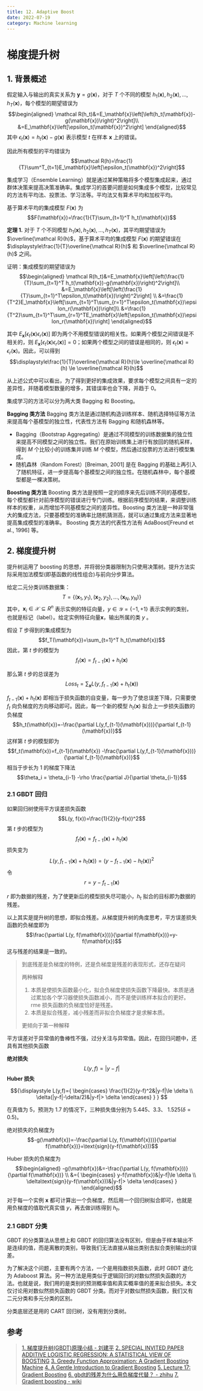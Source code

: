 ```yaml
---
title: 12. Adaptive Boost
date: 2022-07-19
category: Machine learning
---
```

<!--more-->


# 梯度提升树
## 1. 背景概述
假定输入与输出的真实关系为 $\mathbf{y}=g(\mathbf{x})$，对于 $T$ 个不同的模型 $h_1(\mathbf{x}),h_2(\mathbf{x}),\dots,h_T(\mathbf{x})$，每个模型的期望错误为
$$\begin{aligned}
    \mathcal R(h_t)&=E_\mathbf{x}\left[\left(h_t(\mathbf{x})-g(\mathbf{x})\right)^2\right]\\
    &=E_\mathbf{x}\left[\epsilon_t(\mathbf{x})^2\right]
\end{aligned}$$
其中 $\epsilon_t(\mathbf{x})=h_t(\mathbf{x})-g(\mathbf{x})$ 表示模型 $t$ 在样本 $\mathbf{x}$ 上的错误。

因此所有模型的平均错误为
$$\mathcal R(h)=\frac{1}{T}\sum^T_{t=1}E_\mathbf{x}\left[\epsilon_t(\mathbf{x})^2\right]$$

集成学习（Ensemble Learning）就是通过某种策略将多个模型集成起来，通过群体决策来提高决策准确率。集成学习的首要问题是如何集成多个模型，比较常见的方法有平均法、投票法、学习法等。平均法又有算术平均和加权平均。

基于算术平均的集成模型 $F(\mathbf{x})$ 为
$$F(\mathbf{x})=\frac{1}{T}\sum_{t=1}^T h_t(\mathbf{x})$$

**定理 1.** 对于 $T$ 个不同模型 $h_1(\mathbf{x}),h_2(\mathbf{x}),\dots,h_T(\mathbf{x})$，其平均期望错误为 $\overline{\mathcal R}(h)$，基于算术平均的集成模型 $F(\mathbf{x})$ 的期望错误在 $\displaystyle\frac{1}{T}\overline{\mathcal R}(h)$ 和 $\overline{\mathcal R}(h)$ 之间。

证明：集成模型的期望错误为
$$\begin{aligned}
    \mathcal R(h_t)&=E_\mathbf{x}\left[\left(\frac{1}{T}\sum_{t=1}^T h_t(\mathbf{x})-g(\mathbf{x})\right)^2\right]\\
    &=E_\mathbf{x}\left[\left(\frac{1}{T}\sum_{t=1}^T\epsilon_t(\mathbf{x})\right)^2\right]    \\
    &=\frac{1}{T^2}E_\mathbf{x}\left[\sum_{t=1}^T\sum_{r=1}^T\epsilon_t(\mathbf{x})\epsilon_r(\mathbf{x})\right]\\
    &=\frac{1}{T^2}\sum_{t=1}^T\sum_{r=1}^TE_\mathbf{x}\left[\epsilon_t(\mathbf{x})\epsilon_r(\mathbf{x})\right]
\end{aligned}$$

其中 $E_\mathbf{x}\left[\epsilon_t(\mathbf{x})\epsilon_r(\mathbf{x})\right]$ 即为两个不用模型错误的相关性。如果两个模型之间错误是不相关的，则 $E_\mathbf{x}\left[\epsilon_t(\mathbf{x})\epsilon_r(\mathbf{x})\right]=0$；如果两个模型之间的错误是相同的，则 $\epsilon_t(\mathbf{x})=\epsilon_r(\mathbf{x})$。因此，可以得到 
$$\displaystyle\frac{1}{T}\overline{\mathcal R}(h)\le \overline{\mathcal R}(h) \le \overline{\mathcal R}(h)$$

从上述公式中可以看出，为了得到更好的集成效果，要求每个模型之间具有一定的差异性，并随着模型数量的增多，其错误率也会下降，并趋于 $0$。

集成学习的方法可以分为两大类 Bagging 和 Boosting。

**Bagging 类方法** Bagging 类方法是通过随机构造训练样本、随机选择特征等方法来提高每个基模型的独立性，代表性方法有 Bagging 和随机森林等。

- Bagging（Bootstrap Aggregating）是通过不同模型的训练数据集的独立性来提高不同模型之间的独立性。我们在原始训练集上进行有放回的随机采样，得到 $M$ 个比较小的训练集并训练 $M$ 个模型，然后通过投票的方法进行模型集成。
- 随机森林（Random Forest）[Breiman, 2001] 是在 Bagging 的基础上再引入了随机特征，进一步提高每个基模型之间的独立性。在随机森林中，每个基模型都是一棵决策树。

**Boosting 类方法** Boosting 类方法是按照一定的顺序来先后训练不同的基模型，每个模型都针对前序模型的错误进行专门训练。根据前序模型的结果，来调整训练样本的权重，从而增加不同基模型之间的差异性。Boosting 类方法是一种非常强大的集成方法，只要基模型的准确率比随机猜测高，就可以通过集成方法来显著地提高集成模型的准确率。 Boosting 类方法的代表性方法有 AdaBoost[Freund et al., 1996] 等。

## 2. 梯度提升树
提升树运用了 boosting 的思想，并将弱分类器限制为只使用决策树。提升方法实际采用加法模型(即基函数的线性组合)与前向分步算法。

给定二元分类训练数据集：
$$T=\{(\mathbf x_1,y_1),(\mathbf x_2,y_2),...,(\mathbf x_N,y_N)\}$$
其中，${\displaystyle \mathbf x_i\in \mathcal{X}\subseteq R^n}$ 表示实例的特征向量，$y\in \mathcal{Y}=\{-1,+1\}$ 表示实例的类别，也就是标记（label）。给定实例特征向量$\mathbf x$，输出所属的类 $y$ 。

假设 $T$ 步得到的集成模型为 
$$f_T(\mathbf{x})=\sum_{t=1}^T h_t(\mathbf{x})$$
因此，第 $t$ 步的模型为
$$f_t(\mathbf{x})=f_{t-1}(\mathbf{x}) + h_t(\mathbf{x})$$

那么第 $t$ 步的总误差为
$$Loss_t=\sum_\mathbf{x}L(y,f_{t-1}(\mathbf{x}) + h_t(\mathbf{x}))$$

$f_{t-1}(\mathbf{x}) + h_t(\mathbf{x})$ 即相当于损失函数的自变量，每一步为了使总误差下降，只需要使 $f_t$ 向负梯度的方向移动即可。因此，每一个新的模型 $h_t(\mathbf{x})$ 拟合上一步损失函数的负梯度
$$h_t(\mathbf{x})=-\frac{\partial L(y,f_{t-1}(\mathbf{x}))}{\partial f_{t-1}(\mathbf{x})}$$
这样第 $t$ 步的模型即为
$$f_t(\mathbf{x})=f_{t-1}(\mathbf{x}) -\frac{\partial L(y,f_{t-1}(\mathbf{x}))}{\partial f_{t-1}(\mathbf{x})}$$
相当于步长为 $1$ 的梯度下降法
$$\theta_i = \theta_{i-1} -\rho \frac{\partial J}{\partial \theta_{i-1}}$$

### 2.1 GBDT 回归

如果回归树使用平方误差损失函数
$$L(y, f(x))=\frac{1}{2}(y-f(x))^2$$
第 $t$ 步的模型为
$$f_t(\mathbf{x})=f_{t-1}(\mathbf{x}) + h_t(\mathbf{x})$$
损失变为
$$L(y, f_{t-1}(\mathbf{x}) + h_t(\mathbf{x}))=(y-f_{t-1}(\mathbf{x}) - h_t(\mathbf{x}))^2$$
令 
$$r=y-f_{t-1}(\mathbf{x})$$


$r$ 即为数据的残差，为了使更新后的模型损失尽可能小，$h_t$ 拟合的目标即为数据的残差。

以上其实是提升树的思想，即拟合残差。从梯度提升树的角度思考，平方误差损失函数的负梯度即为
$$\frac{\partial L(y, f(\mathbf{x}))}{\partial f(\mathbf{x})}=y-f(\mathbf{x})$$
这与残差的结果是一致的。

> 到底残差是负梯度的特例，还是负梯度是残差的表现形式，还存在疑问
> 
> 两种解释
> 1. 本质是使损失函数最小化，拟合负梯度使损失函数下降最快。本质是通过累加各个学习器使损失函数减小，而不是使训练样本拟合的更好。rme 损失函数的负梯度恰好是残差。
> 2. 本质是拟合残差，减小残差而非拟合负梯度才是求解本质。
> 
> 更倾向于第一种解释

平方误差对于异常值的鲁棒性不强，过分关注与异常值。因此，在回归问题中，还具有其他损失函数

**绝对损失**
$$L(y,f)=|y-f|$$
**Huber 损失** 

$${\displaystyle 
L(y,f)={
    \begin{cases}
        \frac{1}{2}(y-f)^2&|y-f|\le \delta \\
        \delta(|y-f|-\delta/2)&|y-f|> \delta
    \end{cases}
    }
}
$$

在真值为 $5$，预测为 $1.7$ 的情况下，三种损失值分别为 $5.445$、$3.3$、 $1.525(\delta=0.5)$。

绝对损失的负梯度为
$$-g(\mathbf{x})=-\frac{\partial L(y, f(\mathbf{x}))}{\partial f(\mathbf{x})}=\text{sign}(y-f(\mathbf{x}))$$

Huber 损失的负梯度为
$$\begin{aligned}
    -g(\mathbf{x})&=-\frac{\partial L(y, f(\mathbf{x}))}{\partial f(\mathbf{x})} \\
    &={
    \begin{cases}
        y-f(\mathbf{x})&|y-f|\le \delta \\
        \delta\text{sign}(y-f(\mathbf{x}))&|y-f|> \delta
    \end{cases}
    }
\end{aligned}$$

对于每一个实例 $\mathbf{x}$ 都可计算出一个负梯度，然后用一个回归树拟合即可，也就是用负梯度的值取代真实值 $y$，再去做训练得到 $h_t$。

### 2.1 GBDT 分类
GBDT 的分类算法从思想上和 GBDT 的回归算法没有区别，但是由于样本输出不是连续的值，而是离散的类别，导致我们无法直接从输出类别去拟合类别输出的误差。

为了解决这个问题，主要有两个方法，一个是用指数损失函数，此时 GBDT 退化为 Adaboost 算法。另一种方法是用类似于逻辑回归的对数似然损失函数的方法。也就是说，我们用的是类别的预测概率值和真实概率值的差来拟合损失。本文仅讨论用对数似然损失函数的 GBDT 分类。而对于对数似然损失函数，我们又有二元分类和多元分类的区别。

分类底层还是用的 CART 回归树，没有用到分类树。




## 参考
> [1. 梯度提升树(GBDT)原理小结 - 刘建平](https://www.cnblogs.com/pinard/p/6140514.html#!comments)
> [2. SPECIAL INVITED PAPER ADDITIVE LOGISTIC REGRESSION: A STATISTICAL VIEW OF BOOSTING](https://projecteuclid.org/download/pdf_1/euclid.aos/1016218223)
> [3. Greedy Function Approximation: A Gradient Boosting Machine](https://statweb.stanford.edu/~jhf/ftp/trebst.pdf)
> [4. A Gentle Introduction to Gradient Boosting](http://www.chengli.io/tutorials/gradient_boosting.pdf)
> [5. Lecture 17: Gradient Boosting](https://zstevenwu.com/courses/s20/csci5525/resources/slides/lecture17.pdf)
> [6. gbdt的残差为什么用负梯度代替？ - zhihu](https://www.zhihu.com/question/63560633)
> [7. Gradient boosting - wiki](https://en.wikipedia.org/wiki/Gradient_boosting)